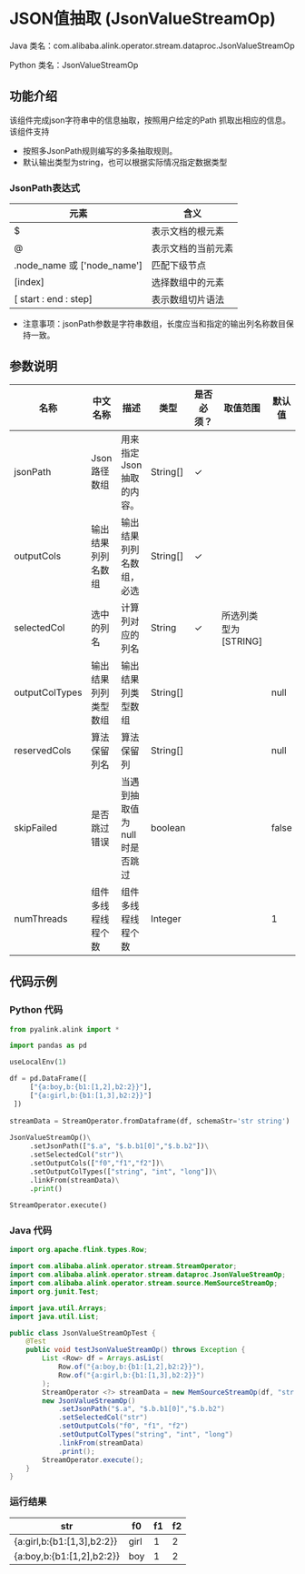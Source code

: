 # JSON值抽取 (JsonValueStreamOp)
Java 类名：com.alibaba.alink.operator.stream.dataproc.JsonValueStreamOp

Python 类名：JsonValueStreamOp


## 功能介绍

该组件完成json字符串中的信息抽取，按照用户给定的Path 抓取出相应的信息。该组件支持
- 按照多JsonPath规则编写的多条抽取规则。
- 默认输出类型为string，也可以根据实际情况指定数据类型

### JsonPath表达式

| 元素                         | 含义 |
----------------------------| ---
| $                          | 表示文档的根元素 |
| @                          | 表示文档的当前元素 |
| .node_name 或 ['node_name'] | 匹配下级节点 |
| [index]                    | 选择数组中的元素 |
| [ start : end : step]      | 表示数组切片语法 |

- 注意事项：jsonPath参数是字符串数组，长度应当和指定的输出列名称数目保持一致。

## 参数说明


| 名称 | 中文名称 | 描述 | 类型 | 是否必须？ | 取值范围 | 默认值 |
| --- | --- | --- | --- | --- | --- | --- |
| jsonPath | Json 路径数组 | 用来指定 Json 抽取的内容。 | String[] | ✓ |  |  |
| outputCols | 输出结果列列名数组 | 输出结果列列名数组，必选 | String[] | ✓ |  |  |
| selectedCol | 选中的列名 | 计算列对应的列名 | String | ✓ | 所选列类型为 [STRING] |  |
| outputColTypes | 输出结果列列类型数组 | 输出结果列类型数组 | String[] |  |  | null |
| reservedCols | 算法保留列名 | 算法保留列 | String[] |  |  | null |
| skipFailed | 是否跳过错误 | 当遇到抽取值为null 时是否跳过 | boolean |  |  | false |
| numThreads | 组件多线程线程个数 | 组件多线程线程个数 | Integer |  |  | 1 |



## 代码示例
### Python 代码
```python
from pyalink.alink import *

import pandas as pd

useLocalEnv(1)

df = pd.DataFrame([
     ["{a:boy,b:{b1:[1,2],b2:2}}"],
     ["{a:girl,b:{b1:[1,3],b2:2}}"]
 ])
 
streamData = StreamOperator.fromDataframe(df, schemaStr='str string')
 
JsonValueStreamOp()\
     .setJsonPath(["$.a", "$.b.b1[0]","$.b.b2"])\
     .setSelectedCol("str")\
     .setOutputCols(["f0","f1","f2"])\
     .setOutputColTypes(["string", "int", "long"])\
     .linkFrom(streamData)\
     .print()
     
StreamOperator.execute()
```
### Java 代码
```java
import org.apache.flink.types.Row;

import com.alibaba.alink.operator.stream.StreamOperator;
import com.alibaba.alink.operator.stream.dataproc.JsonValueStreamOp;
import com.alibaba.alink.operator.stream.source.MemSourceStreamOp;
import org.junit.Test;

import java.util.Arrays;
import java.util.List;

public class JsonValueStreamOpTest {
	@Test
	public void testJsonValueStreamOp() throws Exception {
		List <Row> df = Arrays.asList(
			Row.of("{a:boy,b:{b1:[1,2],b2:2}}"),
			Row.of("{a:girl,b:{b1:[1,3],b2:2}}")
		);
		StreamOperator <?> streamData = new MemSourceStreamOp(df, "str string");
		new JsonValueStreamOp()
			.setJsonPath("$.a", "$.b.b1[0]","$.b.b2")
			.setSelectedCol("str")
			.setOutputCols("f0", "f1", "f2")
			.setOutputColTypes("string", "int", "long")
			.linkFrom(streamData)
			.print();
		StreamOperator.execute();
	}
}
```

### 运行结果

str|f0|f1|f2
---|---|---|---
{a:girl,b:{b1:[1,3],b2:2}}|girl|1|2
{a:boy,b:{b1:[1,2],b2:2}}|boy|1|2





